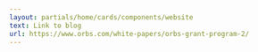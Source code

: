 ```yaml
---
layout: partials/home/cards/components/website
text: Link to blog
url: https://www.orbs.com/white-papers/orbs-grant-program-2/
---
```

